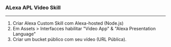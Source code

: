 ### ALexa APL Video Skill   
---
   
1. Criar Alexa Custom Skill com Alexa-hosted (Node.js)  
2. Em Assets > Interfacces habilitar "Video App" & "Alexa Presentation Language"
3. Criar um bucket público com seu vídeo (URL Pública).